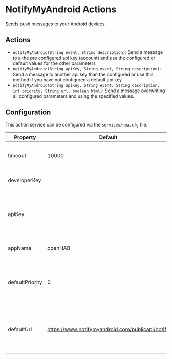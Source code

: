 # NotifyMyAndroid Actions

Sends push messages to your Android devices.

## Actions

- `notifyMyAndroid(String event, String description)`: Send a message to a the pre configured api key (account) and use the configured or default values for the other parameters
- `notifyMyAndroid(String apiKey, String event, String description)`: Send a message to another api key than the configured or use this method if you have not configured a default api key
- `notifyMyAndroid(String apiKey, String event, String description, int priority, String url, boolean html)`: Send a message overwriting all configured parameters and using the specified values.

## Configuration

This action service can be configured via the `services/nma.cfg` file.

| Property | Default | Required | Description |
|----------|---------|:--------:|-------------|
| timeout  | 10000   |   No     | Timeout for the communication with the NMA service |
| developerKey |     |   No     | An optional developer key from NMA |
| apiKey   |         |   if using action calls without `apiKey` parameter | Default API key to send messages to. API keys can be created in your account's dashboard. |
| appName | openHAB  |   No     | Application name which NMA will show |
| defaultPriority  | 0 |   No     | Priority to use for messages if not specified otherwise. Can range from -2 (lowest) to 2 (highest) |
| defaultUrl | https://www.notifymyandroid.com/publicapi/notify |   No     | URL to attach to NMA messages by default if not specified otherwise. Can be left empty. |
